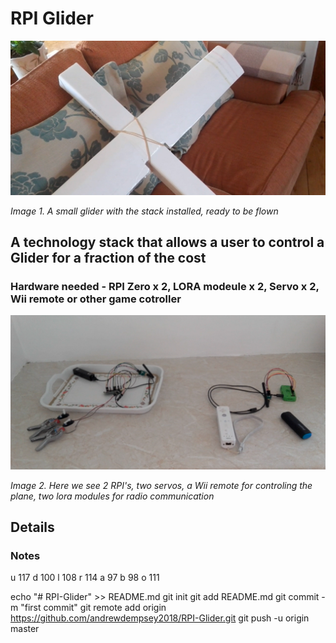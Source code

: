 # RPI Glider

![Picture of a small glider](pics/plane1.png)

*Image 1. A small glider with the stack installed, ready to be flown*

## A technology stack that allows a user to control a Glider for a fraction of the cost

### Hardware needed - RPI Zero x 2, LORA modeule x 2, Servo x 2, Wii remote or other game cotroller

![Picture of a typical hardware requirements](pics/setup1.png)

*Image 2. Here we see 2 RPI's, two servos, a Wii remote for controling the plane, two lora modules for radio communication*

## Details

### Notes 

u 117
d 100
l 108
r 114
a 97
b 98
o 111

>>

echo "# RPI-Glider" >> README.md
git init
git add README.md
git commit -m "first commit"
git remote add origin https://github.com/andrewdempsey2018/RPI-Glider.git
git push -u origin master